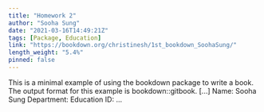 ```yaml
---
title: "Homework 2"
author: "Sooha Sung"
date: "2021-03-16T14:49:21Z"
tags: [Package, Education]
link: "https://bookdown.org/christinesh/1st_bookdown_SoohaSung/"
length_weight: "5.4%"
pinned: false
---
```


This is a minimal example of using the bookdown package to write a book. The output format for this example is bookdown::gitbook. [...] Name: Sooha Sung Department: Education ID: ...
